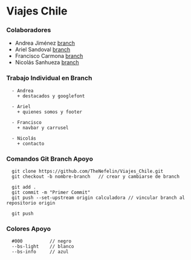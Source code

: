 # Viajes Chile

### Colaboradores

  * Andrea Jiménez [branch](https://github.com)
  * Ariel Sandoval [branch](https://github.com)
  * Francisco Carmona [branch](https://github.com) 
  * Nicolás Sanhueza [branch](https://github.com) 

### Trabajo Individual en Branch
```
  - Andrea
    + destacados y googlefont

  - Ariel
    + quienes somos y footer

  - Francisco
    + navbar y carrusel

  - Nicolás
    + contacto
```

### Comandos Git Branch Apoyo
```
  git clone https://github.com/TheNefelin/Viajes_Chile.git
  git checkout -b nombre-branch   // crear y cambiarse de branch

  git add .
  git commit -m "Primer Commit"
  git push --set-upstream origin calculadora // vincular branch al repositorio origin

  git push
```

### Colores Apoyo
```
  #000          // negro
  --bs-light    // blanco
  --bs-info     // azul
```

